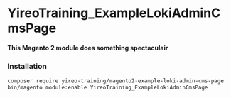# YireoTraining_ExampleLokiAdminCmsPage

**This Magento 2 module does something spectaculair**

### Installation
```bash
composer require yireo-training/magento2-example-loki-admin-cms-page
bin/magento module:enable YireoTraining_ExampleLokiAdminCmsPage
```